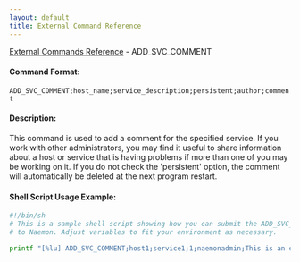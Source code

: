```yaml
---
layout: default
title: External Command Reference
---
```


<!--
************************************************
* AUTO GENERATED PAGE - USE ./update SCRIPT
************************************************
-->

<span class="glyphicon glyphicon-arrow-up"></span><a href="index.html"> External Commands Reference</a> - ADD_SVC_COMMENT<br>


#### Command Format:

`ADD_SVC_COMMENT;host_name;service_description;persistent;author;comment`

#### Description:

This command is used to add a comment for the specified service.  If you work with other administrators, you may find it useful to share information about a host or service that is having problems if more than one of you may be working on it.  If you do not check the 'persistent' option, the comment will automatically be deleted at the next program restart.

#### Shell Script Usage Example:

```sh
#!/bin/sh
# This is a sample shell script showing how you can submit the ADD_SVC_COMMENT command
# to Naemon. Adjust variables to fit your environment as necessary.

printf "[%lu] ADD_SVC_COMMENT;host1;service1;1;naemonadmin;This is an example comment.\n" `date +%s` > /var/lib/naemon/naemon.cmd
```




